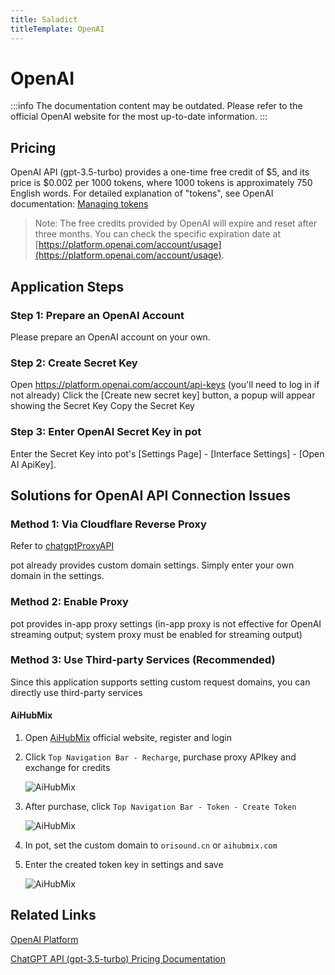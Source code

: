 ```yaml
---
title: Saladict
titleTemplate: OpenAI
---
```


# OpenAI

:::info
The documentation content may be outdated. Please refer to the official OpenAI website for the most up-to-date information.
:::

## Pricing

OpenAI API (gpt-3.5-turbo) provides a one-time free credit of $5, and its price is $0.002 per 1000 tokens, where 1000 tokens is approximately 750 English words. For detailed explanation of "tokens", see OpenAI documentation: [Managing tokens](https://platform.openai.com/docs/guides/chat/managing-tokens)

> Note: The free credits provided by OpenAI will expire and reset after three months. You can check the specific expiration date at [https://platform.openai.com/account/usage](https://platform.openai.com/account/usage).

## Application Steps

### Step 1: Prepare an OpenAI Account

Please prepare an OpenAI account on your own.

### Step 2: Create Secret Key

Open https://platform.openai.com/account/api-keys (you'll need to log in if not already)
Click the [Create new secret key] button, a popup will appear showing the Secret Key
Copy the Secret Key

### Step 3: Enter OpenAI Secret Key in pot

Enter the Secret Key into pot's [Settings Page] - [Interface Settings] - [Open AI ApiKey].

## Solutions for OpenAI API Connection Issues

### Method 1: Via Cloudflare Reverse Proxy

Refer to [chatgptProxyAPI](https://github.com/x-dr/chatgptProxyAPI)

pot already provides custom domain settings. Simply enter your own domain in the settings.

### Method 2: Enable Proxy

pot provides in-app proxy settings (in-app proxy is not effective for OpenAI streaming output; system proxy must be enabled for streaming output)

### Method 3: Use Third-party Services (Recommended)

Since this application supports setting custom request domains, you can directly use third-party services

#### AiHubMix

1. Open [AiHubMix](https://aihubmix.com/register?aff=trJY) official website, register and login
2. Click `Top Navigation Bar - Recharge`, purchase proxy APIkey and exchange for credits

   ![AiHubMix](./asset/aihubmix1.png)

3. After purchase, click `Top Navigation Bar - Token - Create Token`

   ![AiHubMix](./asset/aihubmix2.png)

4. In pot, set the custom domain to `orisound.cn` or `aihubmix.com`
5. Enter the created token key in settings and save

   ![AiHubMix](./asset/aihubmix3.png)

<!-- #### AI.LS

1. Open [AI.LS](https://ai.ls/) official website
2. Click `Get API Key/Tokens` on the right, enter email and purchase
3. In pot, set the custom domain to `api.caipacity.com`
4. Enter the `Api Key` received in your email in settings

   ![AI.LS](./asset/ai.ls.png)

:::info
For AI.LS billing, please refer to AI.LS [billing instructions](https://ai.ls/?show-token-pricing=true)
:::

#### API2D

1. Register at [API2D](https://api2d.com/r/186163)
2. Get ForwardKey
3. Set custom domain to `openai.api2d.net`
4. Enter `ForwardKey` in settings

   ![API2D](./asset/API2D.png)

:::info
For API2D billing, please refer to API2D [billing instructions](https://api2d.com/wiki/doc)
::: -->

## Related Links

[OpenAI Platform](https://platform.openai.com/)

[ChatGPT API (gpt-3.5-turbo) Pricing Documentation](https://openai.com/pricing)
